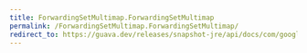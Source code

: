 ```yaml
---
title: ForwardingSetMultimap.ForwardingSetMultimap
permalink: /ForwardingSetMultimap.ForwardingSetMultimap/
redirect_to: https://guava.dev/releases/snapshot-jre/api/docs/com/google/common/collect/ForwardingSetMultimap.html#ForwardingSetMultimap--
---
```

